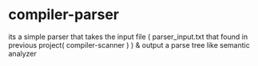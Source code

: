 # compiler-parser
its a simple parser that takes the input file ( parser_input.txt that found in previous project( compiler-scanner ) ) &amp; output a parse tree like semantic analyzer
